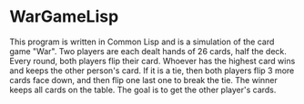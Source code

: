 # WarGameLisp
This program is written in Common Lisp and is a simulation of the card game "War". Two players are each dealt hands of 26 cards, half the deck. Every round, both players flip their card. Whoever has the highest card wins and keeps the other person's card. If it is a tie, then both players flip 3 more cards face down, and then flip one last one to break the tie. The winner keeps all cards on the table. The goal is to get the other player's cards.
